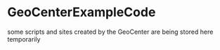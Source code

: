 # GeoCenterExampleCode

some scripts and sites created by the GeoCenter are being stored here temporarily
